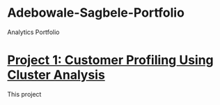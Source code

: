 # Adebowale-Sagbele-Portfolio
Analytics Portfolio

# [Project 1: Customer Profiling Using Cluster Analysis](https://github.com/vsthepen/Telecomms-Dashboard)

This project

